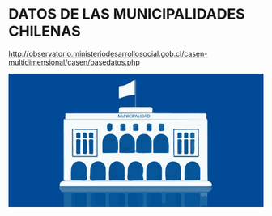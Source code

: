 # DATOS DE LAS MUNICIPALIDADES CHILENAS

http://observatorio.ministeriodesarrollosocial.gob.cl/casen-multidimensional/casen/basedatos.php

![](municipalidad.jpg)

